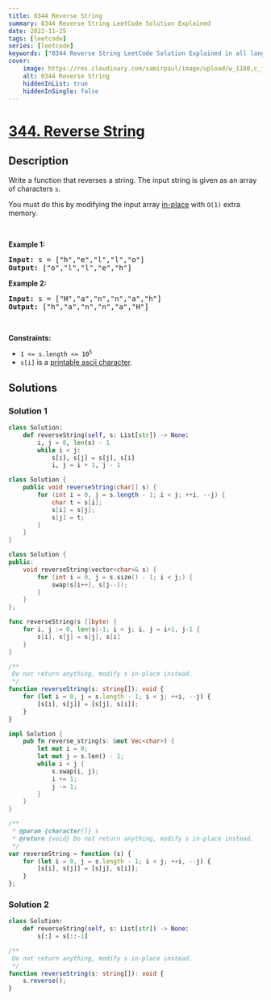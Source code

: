 ```yaml
---
title: 0344 Reverse String
summary: 0344 Reverse String LeetCode Solution Explained
date: 2022-11-25
tags: [leetcode]
series: [leetcode]
keywords: ["0344 Reverse String LeetCode Solution Explained in all languages", "0344 Reverse String", "LeetCode", "leetcode solution in Python3 C++ Java Go PHP Ruby Swift TypeScript Rust C# JavaScript C", "GeeksforGeeks", "InterviewBit", "Coding Ninjas", "HackerRank", "HackerEarth", "CodeChef", "TopCoder", "AlgoExpert", "freeCodeCamp", "Codeforces", "GitHub", "AtCoder", "Samir Paul"]
cover:
    image: https://res.cloudinary.com/samirpaul/image/upload/w_1100,c_fit,co_rgb:FFFFFF,l_text:Arial_75_bold:0344 Reverse String - Solution Explained/problem-solving.webp
    alt: 0344 Reverse String
    hiddenInList: true
    hiddenInSingle: false
---
```



# [344. Reverse String](https://leetcode.com/problems/reverse-string)


## Description

<p>Write a function that reverses a string. The input string is given as an array of characters <code>s</code>.</p>

<p>You must do this by modifying the input array <a href="https://en.wikipedia.org/wiki/In-place_algorithm" target="_blank">in-place</a> with <code>O(1)</code> extra memory.</p>

<p>&nbsp;</p>
<p><strong class="example">Example 1:</strong></p>
<pre><strong>Input:</strong> s = ["h","e","l","l","o"]
<strong>Output:</strong> ["o","l","l","e","h"]
</pre><p><strong class="example">Example 2:</strong></p>
<pre><strong>Input:</strong> s = ["H","a","n","n","a","h"]
<strong>Output:</strong> ["h","a","n","n","a","H"]
</pre>
<p>&nbsp;</p>
<p><strong>Constraints:</strong></p>

<ul>
	<li><code>1 &lt;= s.length &lt;= 10<sup>5</sup></code></li>
	<li><code>s[i]</code> is a <a href="https://en.wikipedia.org/wiki/ASCII#Printable_characters" target="_blank">printable ascii character</a>.</li>
</ul>

## Solutions

### Solution 1

<!-- tabs:start -->

```python
class Solution:
    def reverseString(self, s: List[str]) -> None:
        i, j = 0, len(s) - 1
        while i < j:
            s[i], s[j] = s[j], s[i]
            i, j = i + 1, j - 1
```

```java
class Solution {
    public void reverseString(char[] s) {
        for (int i = 0, j = s.length - 1; i < j; ++i, --j) {
            char t = s[i];
            s[i] = s[j];
            s[j] = t;
        }
    }
}
```

```cpp
class Solution {
public:
    void reverseString(vector<char>& s) {
        for (int i = 0, j = s.size() - 1; i < j;) {
            swap(s[i++], s[j--]);
        }
    }
};
```

```go
func reverseString(s []byte) {
	for i, j := 0, len(s)-1; i < j; i, j = i+1, j-1 {
		s[i], s[j] = s[j], s[i]
	}
}
```

```ts
/**
 Do not return anything, modify s in-place instead.
 */
function reverseString(s: string[]): void {
    for (let i = 0, j = s.length - 1; i < j; ++i, --j) {
        [s[i], s[j]] = [s[j], s[i]];
    }
}
```

```rust
impl Solution {
    pub fn reverse_string(s: &mut Vec<char>) {
        let mut i = 0;
        let mut j = s.len() - 1;
        while i < j {
            s.swap(i, j);
            i += 1;
            j -= 1;
        }
    }
}
```

```js
/**
 * @param {character[]} s
 * @return {void} Do not return anything, modify s in-place instead.
 */
var reverseString = function (s) {
    for (let i = 0, j = s.length - 1; i < j; ++i, --j) {
        [s[i], s[j]] = [s[j], s[i]];
    }
};
```

<!-- tabs:end -->

### Solution 2

<!-- tabs:start -->

```python
class Solution:
    def reverseString(self, s: List[str]) -> None:
        s[:] = s[::-1]
```

```ts
/**
 Do not return anything, modify s in-place instead.
 */
function reverseString(s: string[]): void {
    s.reverse();
}
```

<!-- tabs:end -->

<!-- end -->
